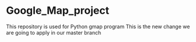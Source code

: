 # Google_Map_project
This repository is used for Python gmap program
This is the new change we are going to apply in our master branch
